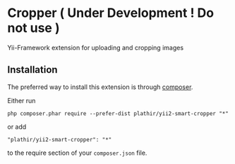 Cropper ( Under Development ! Do not use )
===========
Yii-Framework extension for uploading and cropping images

Installation
------------

The preferred way to install this extension is through [composer](http://getcomposer.org/download/).

Either run

```
php composer.phar require --prefer-dist plathir/yii2-smart-cropper "*"
```

or add

```
"plathir/yii2-smart-cropper": "*"
```

to the require section of your `composer.json` file.
